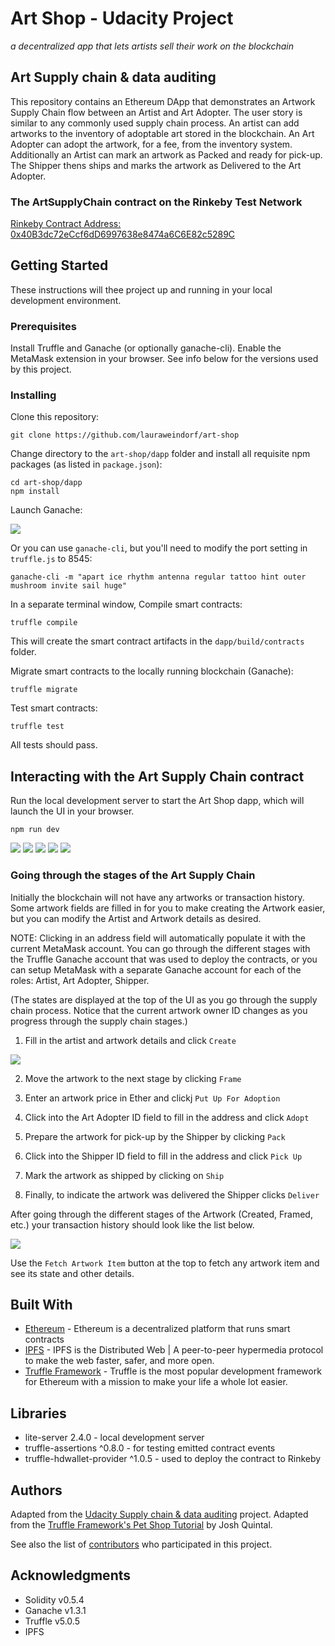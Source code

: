 # Art Shop - Udacity Project
*a decentralized app that lets artists sell their work on the blockchain*

## Art Supply chain & data auditing

This repository contains an Ethereum DApp that demonstrates an Artwork Supply Chain flow between an Artist and Art Adopter. The user story is similar to any commonly used supply chain process. An artist can add artworks to the inventory of adoptable art stored in the blockchain. An Art Adopter can adopt the artwork, for a fee, from the inventory system. Additionally an Artist can mark an artwork as Packed and ready for pick-up. The Shipper thens ships and marks the artwork as Delivered to the Art Adopter.

### The ArtSupplyChain contract on the Rinkeby Test Network

[Rinkeby Contract Address: 0x40B3dc72eCcf6dD6997638e8474a6C6E82c5289C](https://rinkeby.etherscan.io/address/0x40b3dc72eccf6dd6997638e8474a6c6e82c5289c#)


## Getting Started

These instructions will thee project up and running in your local development environment.

### Prerequisites

Install Truffle and Ganache (or optionally ganache-cli). Enable the MetaMask extension in your browser. See info below for the versions used by this project.

### Installing

Clone this repository:

```
git clone https://github.com/lauraweindorf/art-shop
```

Change directory to the ```art-shop/dapp``` folder and install all requisite npm packages (as listed in ```package.json```):

```
cd art-shop/dapp
npm install
```

Launch Ganache:

![](images/ganache.png)

Or you can use `ganache-cli`, but you'll need to modify the port setting in `truffle.js` to 8545:

```
ganache-cli -m "apart ice rhythm antenna regular tattoo hint outer mushroom invite sail huge"
```

In a separate terminal window, Compile smart contracts:

```
truffle compile
```

This will create the smart contract artifacts in the ```dapp/build/contracts``` folder.

Migrate smart contracts to the locally running blockchain (Ganache):

```
truffle migrate
```

Test smart contracts:

```
truffle test
```

All tests should pass.


## Interacting with the Art Supply Chain contract

Run the local development server to start the Art Shop dapp, which will launch the UI in your browser.

```
npm run dev
```

![](images/art-shop-overview.png)
![](images/artist-info.png)
![](images/artwork-details.png)
![](images/artwork-adoption-info.png)
![](images/shipping-details.png)

### Going through the stages of the Art Supply Chain

Initially the blockchain will not have any artworks or transaction history. Some artwork fields are filled in for you to make creating the Artwork easier, but you can modify the Artist and Artwork details as desired.

NOTE: Clicking in an address field will automatically populate it with the current MetaMask account. You can go through the different stages with the Truffle Ganache account that was used to deploy the contracts, or you can setup MetaMask with a separate Ganache account for each of the roles: Artist, Art Adopter, Shipper.

(The states are displayed at the top of the UI as you go through the supply chain process. Notice that the current artwork owner ID changes as you progress through the supply chain stages.)

1. Fill in the artist and artwork details and click `Create`

![](images/artwork-created.png)

2. Move the artwork to the next stage by clicking `Frame`

3. Enter an artwork price in Ether and clickj `Put Up For Adoption`

4. Click into the Art Adopter ID field to fill in the address and click `Adopt`

5. Prepare the artwork for pick-up by the Shipper by clicking `Pack`

6. Click into the Shipper ID field to fill in the address and click `Pick Up`

7. Mark the artwork as shipped by clicking on `Ship`

8. Finally, to indicate the artwork was delivered the Shipper clicks `Deliver`

After going through the different stages of the Artwork (Created, Framed, etc.) your transaction history should look like the list below.

![](images/transaction-history.png)

Use the `Fetch Artwork Item` button at the top to fetch any artwork item and see its state and other details.

## Built With

* [Ethereum](https://www.ethereum.org/) - Ethereum is a decentralized platform that runs smart contracts
* [IPFS](https://ipfs.io/) - IPFS is the Distributed Web | A peer-to-peer hypermedia protocol
to make the web faster, safer, and more open.
* [Truffle Framework](http://truffleframework.com/) - Truffle is the most popular development framework for Ethereum with a mission to make your life a whole lot easier.

## Libraries

* lite-server 2.4.0 - local development server
* truffle-assertions ^0.8.0 - for testing emitted contract events
* truffle-hdwallet-provider ^1.0.5 - used to deploy the contract to Rinkeby

## Authors

Adapted from the [Udacity Supply chain & data auditing](https://github.com/udacity/nd1309-Project-6b-Example-Template) project.
Adapted from the [Truffle Framework's Pet Shop Tutorial](https://truffleframework.com/tutorials/pet-shop) by Josh Quintal.

See also the list of [contributors](https://github.com/lauraweindorf/art-shop/contributors.md) who participated in this project.

## Acknowledgments

* Solidity v0.5.4
* Ganache v1.3.1
* Truffle v5.0.5
* IPFS